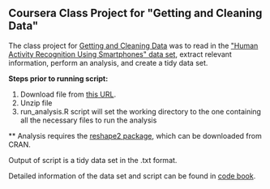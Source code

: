 ## Coursera Class Project for "Getting and Cleaning Data"

The class project for [Getting and Cleaning Data](https://www.coursera.org/course/getdata) was to read in the ["Human Activity Recognition Using Smartphones" data set](http://archive.ics.uci.edu/ml/datasets/Human+Activity+Recognition+Using+Smartphones), extract relevant information, perform an analysis, and create a tidy data set.

**Steps prior to running script:**

1. Download file from [this URL](https://d396qusza40orc.cloudfront.net/getdata%2Fprojectfiles%2FUCI%20HAR%20Dataset.zip).
2. Unzip file
3. run_analysis.R script will set the working directory to the one containing all the necessary files to run the analysis

** Analysis requires the [reshape2 package](http://cran.r-project.org/web/packages/reshape2/index.html), which can be downloaded from CRAN.

Output of script is a tidy data set in the .txt format.

Detailed information of the data set and script can be found in [code book](CodeBook.md).
